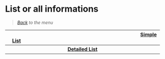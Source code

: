 # List or all informations


> *[Back](../games.md) to the menu*

| <img width="430" height="1">[Simple List](3ds_list.md)<img width="430" height="1"> | 
| :---: |
| <img width="430" height="1">**[Detailed List](3ds_info_games.md)**<img width="430" height="1"> |
